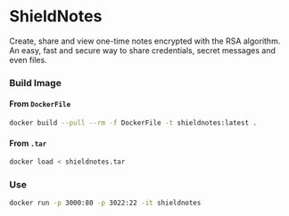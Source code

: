 # ShieldNotes
Create, share and view one-time notes encrypted with the RSA algorithm. An easy, fast and secure way to share credentials, secret messages and even files.

### Build Image

#### From `DockerFile`
```bash
docker build --pull --rm -f DockerFile -t shieldnotes:latest .
```

#### From `.tar`
```bash
docker load < shieldnotes.tar
```



### Use

```bash
docker run -p 3000:80 -p 3022:22 -it shieldnotes
```
